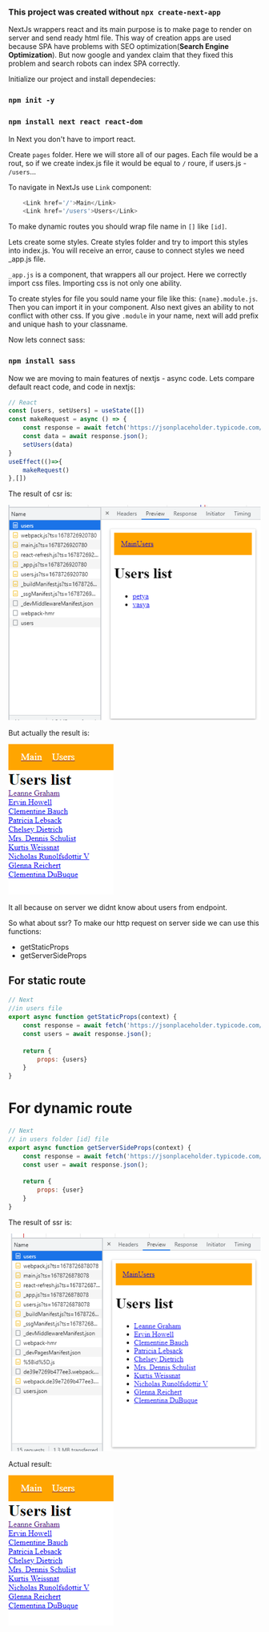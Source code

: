 ### This project was created without `npx create-next-app`

NextJs wrappers react and its main purpose is to make page to render on server
and send ready html file. This way of creation apps are used because SPA have problems 
with SEO optimization(**Search Engine Optimization**). But now google and yandex claim that
they fixed this problem and search robots can index SPA correctly. 

Initialize our project and install dependecies: 
### `npm init -y`

### `npm install next react react-dom`

In Next you don't have to import react.

Create `pages` folder. Here we will store all of our pages. Each file would be a rout,
so if we create index.js file it would be equal to `/` roure, if users.js - `/users`...

To navigate in NextJs use `Link` component: 

```javascript jsx
    <Link href='/'>Main</Link>
    <Link href='/users'>Users</Link>
```

To make dynamic routes you should wrap file name in `[]` like `[id]`.

Lets create some styles. Create styles folder and try to import this styles into index.js.
You will receive an error, cause to connect styles we need _app.js file. 

`_app.js` is a component, that wrappers all our project. Here we correctly import css files.
Importing css is not only one ability.

To create styles for file you sould name your file like this: `{name}.module.js`. Then you can 
import it in your component. Also next gives an ability to not conflict with other css.
If you give `.module` in your name, next will add prefix and unique hash to your classname.

Now lets connect sass: 

### `npm install sass`

Now we are moving to main features of nextjs - async code. Lets compare default react code,
and code in nextjs: 

```javascript
// React
const [users, setUsers] = useState([])
const makeRequest = async () => {
    const response = await fetch('https://jsonplaceholder.typicode.com/users')
    const data = await response.json();
    setUsers(data)
}
useEffect(()=>{
    makeRequest()
},[])
```

The result of csr is: 

![csr result](csr-preview.png)

But actually the result is: 

![actual csr result](csr-example-html.png)

It all because on server we didnt know about users from endpoint.

So what about ssr? To make our http request on server side we can use this functions:
- getStaticProps
- getServerSideProps


## For static route
```javascript
// Next
//in users file 
export async function getStaticProps(context) {
    const response = await fetch('https://jsonplaceholder.typicode.com/users')
    const users = await response.json();

    return {
        props: {users}
    }
}
```

# For dynamic route 

```javascript
// Next
// in users folder [id] file
export async function getServerSideProps(context) {
    const response = await fetch('https://jsonplaceholder.typicode.com/users')
    const user = await response.json();

    return {
        props: {user}
    }
}
```

The result of ssr is:

![actual csr result](ssr-preview.png)

Actual result:

![actual csr result](csr-example-html.png)